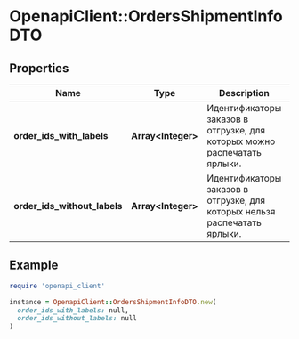 # OpenapiClient::OrdersShipmentInfoDTO

## Properties

| Name | Type | Description | Notes |
| ---- | ---- | ----------- | ----- |
| **order_ids_with_labels** | **Array&lt;Integer&gt;** | Идентификаторы заказов в отгрузке, для которых можно распечатать ярлыки. |  |
| **order_ids_without_labels** | **Array&lt;Integer&gt;** | Идентификаторы заказов в отгрузке, для которых нельзя распечатать ярлыки. |  |

## Example

```ruby
require 'openapi_client'

instance = OpenapiClient::OrdersShipmentInfoDTO.new(
  order_ids_with_labels: null,
  order_ids_without_labels: null
)
```

